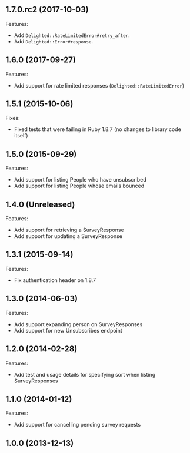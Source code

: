 ## 1.7.0.rc2 (2017-10-03)

Features:

- Add `Delighted::RateLimitedError#retry_after`.
- Add `Delighted::Error#response`.

## 1.6.0 (2017-09-27)

Features:

- Add support for rate limited responses (`Delighted::RateLimitedError`)

## 1.5.1 (2015-10-06)

Fixes:

- Fixed tests that were failing in Ruby 1.8.7 (no changes to library code itself)

## 1.5.0 (2015-09-29)

Features:

- Add support for listing People who have unsubscribed
- Add support for listing People whose emails bounced

## 1.4.0 (Unreleased)

Features:

- Add support for retrieving a SurveyResponse
- Add support for updating a SurveyResponse

## 1.3.1 (2015-09-14)

Features:

- Fix authentication header on 1.8.7

## 1.3.0 (2014-06-03)

Features:

- Add support expanding person on SurveyResponses
- Add support for new Unsubscribes endpoint

## 1.2.0 (2014-02-28)

Features:

- Add test and usage details for specifying sort when listing SurveyResponses

## 1.1.0 (2014-01-12)

Features:

- Add support for cancelling pending survey requests

## 1.0.0 (2013-12-13)
